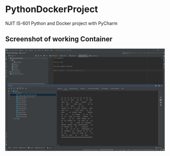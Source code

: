 # PythonDockerProject
NJIT IS-601 Python and Docker project with PyCharm

## Screenshot of working Container

![workingcontainer](PythonDockerAssignmentScreenshot.JPG)
